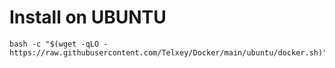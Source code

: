 # Install on UBUNTU

    bash -c "$(wget -qLO - https://raw.githubusercontent.com/Telxey/Docker/main/ubuntu/docker.sh)"
